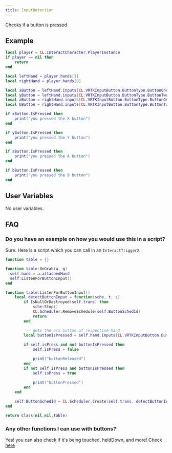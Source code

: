 ```yaml
---
title: InputDetection
---
```


Checks if a button is pressed

## Example

```lua
local player = CL.InteractCharacter.PlayerInstance
if player == nil then
    return
end

local leftHand = player.hands[1]
local rightHand = player.hands[0]

local xButton = leftHand.inputs[CL.VRTKInputButton.ButtonType.ButtonOne]
local yButton = leftHand.inputs[CL.VRTKInputButton.ButtonType.ButtonTwo]
local aButton = rightHand.inputs[CL.VRTKInputButton.ButtonType.ButtonOne]
local bButton = rightHand.inputs[CL.VRTKInputButton.ButtonType.ButtonTwo]

if xButton.IsPressed then
    print("you pressed the X button")
end

if yButton.IsPressed then
    print("you pressed the Y button")
end

if aButton.IsPressed then
    print("you pressed the A button")
end

if bButton.IsPressed then
    print("you pressed the B button")
end
```

## User Variables

No user variables.

## FAQ

### Do you have an example on how you would use this in a script?
Sure. Here is a script which you can call in an `InteractTriggerX`.
```lua
function table = {}

function table:OnGrab(a, g)
  self.hand = a.attachedHand
  self:ListenForButtonInput()
end

function table:ListenForButtonInput()
    local detectButtonInput = function(sche, t, s)
        if IsNullOrDestroyed(self.trans) then
            sche:Stop()
            CL.Scheduler.RemoveSchedule(self.ButtonSchedId) 
            return
        end

         -- gets the a/x button of respective hand
        local buttonIsPressed = self.hand.inputs[CL.VRTKInputButton.ButtonType.ButtonOne].IsPressed
        
        if self.isPress and not buttonIsPressed then
            self.isPress = false

            print("buttonReleased")
        end
        if not self.isPress and buttonIsPressed then
            self.isPress = true
          
            print("buttonPressed")
        end
    end

    self.ButtonSchedId = CL.Scheduler.Create(self.trans, detectButtonInput ,0, -1).actionId
end

return Class(nil,nil,table)
```

### Any other functions I can use with buttons?

Yes! you can also check if it's being touched, heldDown, and more! Check [here](https://battletalent.github.io/BTModToolkit/class_cross_link_1_1_v_r_t_k_input_button.html)
